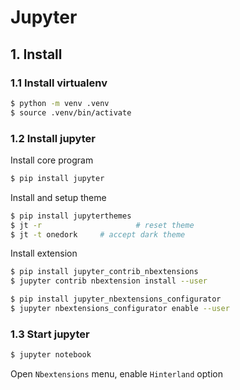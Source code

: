 Jupyter
===



## 1. Install

### 1.1 Install virtualenv

```bash
$ python -m venv .venv
$ source .venv/bin/activate
```

### 1.2 Install jupyter

Install core program

```bash
$ pip install jupyter
```

Install and setup theme

```bash
$ pip install jupyterthemes
$ jt -r						# reset theme
$ jt -t onedork		# accept dark theme
```

Install extension

```bash
$ pip install jupyter_contrib_nbextensions
$ jupyter contrib nbextension install --user

$ pip install jupyter_nbextensions_configurator
$ jupyter nbextensions_configurator enable --user
```

### 1.3 Start jupyter

```bash
$ jupyter notebook
```

Open `Nbextensions` menu, enable `Hinterland` option